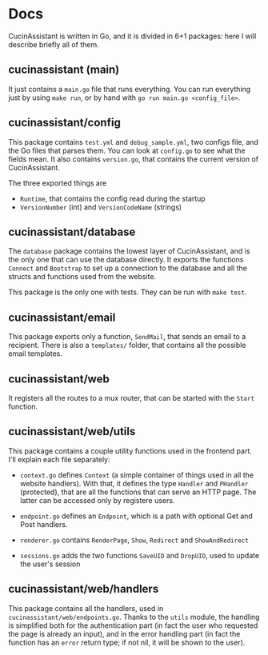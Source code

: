 # Docs

CucinAssistant is written in Go, and it is divided in 6+1 packages: here I will describe briefly all of them.


## cucinassistant (main)

It just contains a `main.go` file that runs everything.
You can run everything just by using `make run`, or by hand with `go run main.go <config_file>`.

## cucinassistant/config

This package contains `test.yml` and `debug_sample.yml`, two configs file, and the Go files that parses them.
You can look at `config.go` to see what the fields mean.
It also contains `version.go`, that contains the current version of CucinAssistant.

The three exported things are
- `Runtime`, that contains the config read during the startup
- `VersionNumber` (int) and `VersionCodeName` (strings)

## cucinassistant/database

The `database` package contains the lowest layer of CucinAssistant, and is the only one that can use the database
directly.
It exports the functions `Connect` and `Bootstrap` to set up a connection to the database and all the structs and
functions used from the website.  

This package is the only one with tests. They can be run with `make test`.

## cucinassistant/email

This package exports only a function, `SendMail`, that sends an email to a recipient.
There is also a `templates/` folder, that contains all the possible email templates.

## cucinassistant/web

It registers all the routes to a mux router, that can be started with the `Start` function.

## cucinassistant/web/utils

This package contains a couple utility functions used in the frontend part. I'll explain each file separately:

- `context.go` defines `Context` (a simple container of things used in all the website handlers). With that, it defines
the type `Handler` and `PHandler` (protected), that are all the functions that can serve an HTTP page. The latter can be
accessed only by registere users.

- `endpoint.go` defines an `Endpoint`, which is a path with optional Get and Post handlers.

- `renderer.go` contains `RenderPage`, `Show`, `Redirect` and `ShowAndRedirect`

- `sessions.go` adds the two functions `SaveUID` and `DropUID`, used to update the user's session

## cucinassistant/web/handlers

This package contains all the handlers, used in `cucinassistant/web/endpoints.go`.
Thanks to the `utils` module, the handling is simplified both for the authentication part (in fact
the user who requested the page is already an input), and in the error handling part (in fact the function
has an `error` return type; if not nil, it will be shown to the user).
